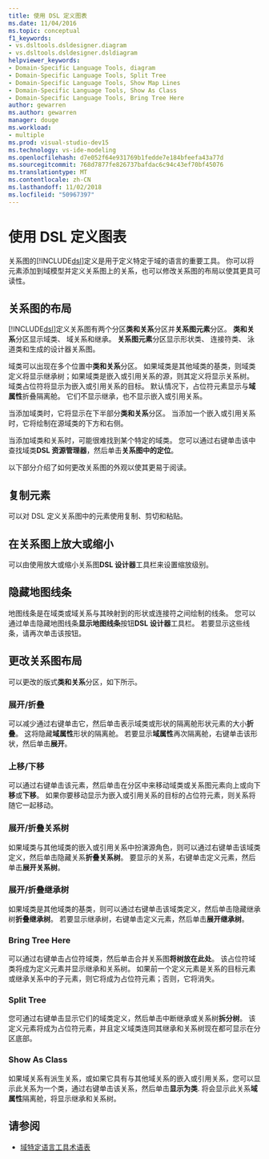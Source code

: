 ```yaml
---
title: 使用 DSL 定义图表
ms.date: 11/04/2016
ms.topic: conceptual
f1_keywords:
- vs.dsltools.dsldesigner.diagram
- vs.dsltools.dsldesigner.dsldiagram
helpviewer_keywords:
- Domain-Specific Language Tools, diagram
- Domain-Specific Language Tools, Split Tree
- Domain-Specific Language Tools, Show Map Lines
- Domain-Specific Language Tools, Show As Class
- Domain-Specific Language Tools, Bring Tree Here
author: gewarren
ms.author: gewarren
manager: douge
ms.workload:
- multiple
ms.prod: visual-studio-dev15
ms.technology: vs-ide-modeling
ms.openlocfilehash: d7e052f64e931769b1fedde7e184bfeefa43a77d
ms.sourcegitcommit: 768d7877fe826737bafdac6c94c43ef70bf45076
ms.translationtype: MT
ms.contentlocale: zh-CN
ms.lasthandoff: 11/02/2018
ms.locfileid: "50967397"
---
```

# <a name="working-with-the-dsl-definition-diagram"></a>使用 DSL 定义图表
关系图的[!INCLUDE[dsl](../modeling/includes/dsl_md.md)]定义是用于定义特定于域的语言的重要工具。 你可以将元素添加到域模型并定义关系图上的关系，也可以修改关系图的布局以使其更具可读性。

## <a name="the-layout-of-the-diagram"></a>关系图的布局
 [!INCLUDE[dsl](../modeling/includes/dsl_md.md)]定义关系图有两个分区**类和关系**分区并**关系图元素**分区。 **类和关系**分区显示域类、 域关系和继承。 **关系图元素**分区显示形状类、 连接符类、 泳道类和生成的设计器关系图。

 域类可以出现在多个位置中**类和关系**分区。 如果域类是其他域类的基类，则域类定义将显示继承树；如果域类是嵌入或引用关系的源，则其定义将显示关系树。 域类占位符将显示为嵌入或引用关系的目标。 默认情况下，占位符元素显示与**域属性**折叠隔离舱。 它们不显示继承，也不显示嵌入或引用关系。

 当添加域类时，它将显示在下半部分**类和关系**分区。 当添加一个嵌入或引用关系时，它将绘制在源域类的下方和右侧。

 当添加域类和关系时，可能很难找到某个特定的域类。 您可以通过右键单击该中查找域类**DSL 资源管理器**，然后单击**关系图中的定位**。

 以下部分介绍了如何更改关系图的外观以使其更易于阅读。

## <a name="copying-elements"></a>复制元素
 可以对 DSL 定义关系图中的元素使用复制、剪切和粘贴。

## <a name="zooming-in-or-out-on-the-diagram"></a>在关系图上放大或缩小
 可以由使用放大或缩小关系图**DSL 设计器**工具栏来设置缩放级别。

## <a name="hiding-map-lines"></a>隐藏地图线条
 地图线条是在域类或域关系与其映射到的形状或连接符之间绘制的线条。 您可以通过单击隐藏地图线条**显示地图线条**按钮**DSL 设计器**工具栏。 若要显示这些线条，请再次单击该按钮。

## <a name="changing-the-diagram-layout"></a>更改关系图布局
 可以更改的版式**类和关系**分区，如下所示。

### <a name="expandcollapse"></a>展开/折叠
 可以减少通过右键单击它，然后单击表示域类或形状的隔离舱形状元素的大小**折叠**。 这将隐藏**域属性**形状的隔离舱。 若要显示**域属性**再次隔离舱，右键单击该形状，然后单击**展开**。

### <a name="move-updown"></a>上移/下移
 可以通过右键单击该元素，然后单击在分区中来移动域类或关系图元素向上或向下**移**或**下移**。 如果你要移动显示为嵌入或引用关系的目标的占位符元素，则关系将随它一起移动。

### <a name="expandcollapse-relationships-tree"></a>展开/折叠关系树
 如果域类与其他域类的嵌入或引用关系中扮演源角色，则可以通过右键单击该域类定义，然后单击隐藏关系**折叠关系树**。 要显示的关系，右键单击定义元素，然后单击**展开关系树**。

### <a name="expandcollapse-inheritance-tree"></a>展开/折叠继承树
 如果域类是其他域类的基类，则可以通过右键单击该域类定义，然后单击隐藏继承树**折叠继承树**。 若要显示继承树，右键单击定义元素，然后单击**展开继承树**。

### <a name="bring-tree-here"></a>Bring Tree Here
 可以通过右键单击占位符域类，然后单击合并关系图**将树放在此处**。 该占位符域类将成为定义元素并显示继承和关系树。 如果前一个定义元素是关系的目标元素或继承关系中的子元素，则它将成为占位符元素；否则，它将消失。

### <a name="split-tree"></a>Split Tree
 您可通过右键单击显示它们的域类定义，然后单击中断继承或关系树**拆分树**。 该定义元素将成为占位符元素，并且定义域类连同其继承和关系树现在都可显示在分区底部。

### <a name="show-as-class"></a>Show As Class
 如果域关系有派生关系，或如果它具有与其他域关系的嵌入或引用关系，您可以显示此关系为一个类，通过右键单击该关系，然后单击**显示为类**. 将会显示此关系**域属性**隔离舱，将显示继承和关系树。

## <a name="see-also"></a>请参阅

- [域特定语言工具术语表](https://msdn.microsoft.com/ca5e84cb-a315-465c-be24-76aa3df276aa)